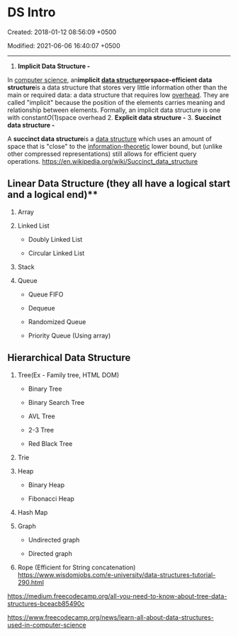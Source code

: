 # DS Intro

Created: 2018-01-12 08:56:09 +0500

Modified: 2021-06-06 16:40:07 +0500

---

1. **Implicit Data Structure -**

In [computer science](https://en.wikipedia.org/wiki/Computer_science), an**implicit [data structure](https://en.wikipedia.org/wiki/Data_structure)**or**space-efficient data structure**is a data structure that stores very little information other than the main or required data: a data structure that requires low [overhead](https://en.wikipedia.org/wiki/Overhead_(computing)). They are called "implicit" because the position of the elements carries meaning and relationship between elements.
Formally, an implicit data structure is one with constant*O*(1)space overhead
2.  **Explicit data structure -**
3.  **Succinct data structure -**

A **succinct data structure**is a [data structure](https://en.wikipedia.org/wiki/Data_structure) which uses an amount of space that is "close" to the [information-theoretic](https://en.wikipedia.org/wiki/Information-theoretic) lower bound, but (unlike other compressed representations) still allows for efficient query operations.
<https://en.wikipedia.org/wiki/Succinct_data_structure>

## Linear Data Structure (they all have a logical start and a logical end)**

1. Array

2. Linked List

   - Doubly Linked List

   - Circular Linked List

3. Stack

4. Queue

   - Queue FIFO

   - Dequeue

   - Randomized Queue

   - Priority Queue (Using array)

## Hierarchical Data Structure

1. Tree(Ex - Family tree, HTML DOM)

   - Binary Tree

   - Binary Search Tree

   - AVL Tree

   - 2-3 Tree

   - Red Black Tree

2. Trie

3. Heap

   - Binary Heap

   - Fibonacci Heap

4. Hash Map

5. Graph

   - Undirected graph

   - Directed graph

6. Rope (Efficient for String concatenation)
<https://www.wisdomjobs.com/e-university/data-structures-tutorial-290.html>

<https://medium.freecodecamp.org/all-you-need-to-know-about-tree-data-structures-bceacb85490c>

<https://www.freecodecamp.org/news/learn-all-about-data-structures-used-in-computer-science>
